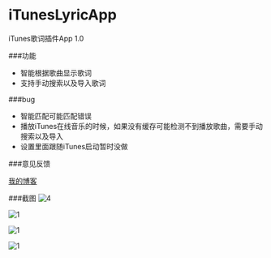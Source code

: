 # iTunesLyricApp
iTunes歌词插件App 1.0



###功能

* 智能根据歌曲显示歌词
* 支持手动搜索以及导入歌词

###bug

* 智能匹配可能匹配错误
* 播放iTunes在线音乐的时候，如果没有缓存可能检测不到播放歌曲，需要手动搜索以及导入
* 设置里面跟随iTunes启动暂时没做

###意见反馈

[我的博客](http://penny.li/2015/12/07/iTunesLyricApp/)

###截图
![4](http://ww1.sinaimg.cn/large/0060lm7Tgw1eyrfy2c3v7j30zk0m816t.jpg)

![1](http://ww4.sinaimg.cn/large/0060lm7Tgw1eyrfxmiaooj30jo0be42n.jpg)

![1](http://ww2.sinaimg.cn/large/0060lm7Tgw1eyrfxasawwj30im0d1dj9.jpg)

![1](http://ww4.sinaimg.cn/large/0060lm7Tgw1eyrfxgeq1wj30n20giag0.jpg)





